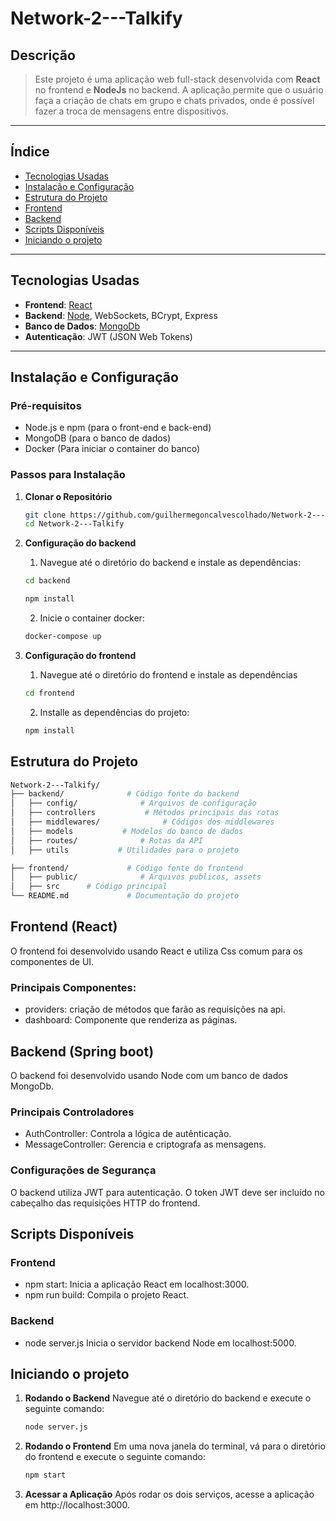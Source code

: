 # Network-2---Talkify

## Descrição

> Este projeto é uma aplicação web full-stack desenvolvida com **React** no frontend e **NodeJs** no backend. A aplicação permite que o usuário faça a criação de chats em grupo e chats privados, onde é possível fazer a troca de mensagens entre dispositivos.

---

## Índice

- [Tecnologias Usadas](#tecnologias-usadas)
- [Instalação e Configuração](#instalação-e-configuração)
- [Estrutura do Projeto](#estrutura-do-projeto)
- [Frontend](#frontend-angular)
- [Backend](#backend-spring-boot)
- [Scripts Disponíveis](#scripts-disponíveis)
- [Iniciando o projeto](#iniciando-o-projeto)

---

## Tecnologias Usadas

- **Frontend**: [React](https://react.dev/learn)
- **Backend**: [Node](https://nodejs.org/pt), WebSockets, BCrypt, Express
- **Banco de Dados**: [MongoDb](https://www.mongodb.com/pt-br)
- **Autenticação**: JWT (JSON Web Tokens)

---

## Instalação e Configuração

### Pré-requisitos

- Node.js e npm (para o front-end e back-end)
- MongoDB (para o banco de dados)
- Docker (Para iniciar o container do banco)

### Passos para Instalação

1. **Clonar o Repositório**

   ```bash
   git clone https://github.com/guilhermegoncalvescolhado/Network-2---Talkify.git
   cd Network-2---Talkify
   ```
2. **Configuração do backend**

    1. Navegue até o diretório do backend e instale as dependências:
    ```bash
    cd backend
    ```
    ```bash
    npm install
    ```
    2. Inicie o container docker:
    ```bash
    docker-compose up
    ```

3. **Configuração do frontend**
    1. Navegue até o diretório do frontend e instale as dependências
    ```bash
    cd frontend
    ```
    2. Installe as dependências do projeto:
    ```bash
    npm install
    ```

## Estrutura do Projeto
```bash
Network-2---Talkify/
├── backend/              # Código fonte do backend
│   ├── config/              # Arquivos de configuração
│   ├── controllers           # Métodos principais das rotas
│   ├── middlewares/              # Códigos dos middlewares
│   ├── models           # Modelos do banco de dados
│   ├── routes/              # Rotas da API
│   ├── utils           # Utilidades para o projeto

├── frontend/             # Código fonte do frontend
│   ├── public/              # Arquivos publicos, assets
│   ├── src      # Código principal
└── README.md             # Documentação do projeto
```

## Frontend (React)
O frontend foi desenvolvido usando React e utiliza Css comum para os componentes de UI.
### Principais Componentes:
- providers: criação de métodos que farão as requisições na api.
- dashboard: Componente que renderiza as páginas.

## Backend (Spring boot)
O backend foi desenvolvido usando Node com um banco de dados MongoDb.

### Principais Controladores
- AuthController: Controla a lógica de autênticação.
- MessageController: Gerencia e criptografa as mensagens.

### Configurações de Segurança
O backend utiliza JWT para autenticação. O token JWT deve ser incluído no cabeçalho das requisições HTTP do frontend.

## Scripts Disponíveis

### Frontend
- npm start: Inicia a aplicação React em localhost:3000.
- npm run build: Compila o projeto React.

### Backend
- node server.js Inicia o servidor backend Node em localhost:5000.

## Iniciando o projeto
1. **Rodando o Backend**
Navegue até o diretório do backend e execute o seguinte comando:
    ```bash
    node server.js
    ```
2. **Rodando o Frontend**
Em uma nova janela do terminal, vá para o diretório do frontend e execute o seguinte comando:
    ```bash
    npm start
    ```

3. **Acessar a Aplicação**
Após rodar os dois serviços, acesse a aplicação em http://localhost:3000.

